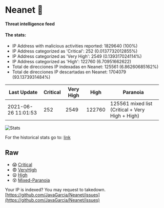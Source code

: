 # Neanet :hocho:
#### Threat intelligence feed
#### The stats:

- IP Address with malicious activities reported: 1829640 (100%)
- IP Address categorized as 'Critical':  252 (0.0137732012855%)
- IP Address categorized as 'Very High':  2549 (0.139317024114%)
- IP Address categorized as 'High':  122760 (6.70951662622)
- Total de direcciones IP indexadas en Neanet:  125561 (6.86260685162%)
- Total de direcciones IP descartadas en Neanet:  1704079 (93.1373931484%)

| Last Update | Critical | Very High | High | Paranoia |
| --- | --- | --- | --- | --- |
| 2021-06-26 11:01:53 | 252 | 2549 | 122760 | 125561 mixed list (Critical + Very High + High)|

![Stats](https://docs.google.com/spreadsheets/d/e/2PACX-1vSnaNMIXVabIpDJjufMlzH7poXnshF3mgd8Is1g9ytUEzVsP5my4Trn8f-xkoLLQ38xpL3HtmUexLo6/pubchart?oid=501124687&format=image)

For the historical stats go to: [link](/stats.csv)
## Raw
- :scream: [Critical](https://raw.githubusercontent.com/JavaGarcia/Neanet/master/blacklists/neanet_critical.txt)
- :fearful: [VeryHigh](https://raw.githubusercontent.com/JavaGarcia/Neanet/master/blacklists/neanet_veryHigh.txtt)
- :frowning: [High](https://raw.githubusercontent.com/JavaGarcia/Neanet/master/blacklists/neanet_high.txt)
- :dizzy_face: [Mixed-Paranoia](https://raw.githubusercontent.com/JavaGarcia/Neanet/master/blacklists/neanet_all.txt)


Your IP is indexed? You may request to takedown. [https://github.com/JavaGarcia/Neanet/issues](https://github.com/JavaGarcia/Neanet/issues)








































































































































































































































































































































































































































































































































































































































































































































































































































































































































































































































































































































































































































































































































































































































































































































































































































































































































































































































































































































































































































































































































































































































































































































































































































































































































































































































































































































































































































































































































































































































































































































































































































































































































































































































































































































































































































































































































































































































































































































































































































































































































































































































































































































































































































































































































































































































































































































































































































































































































































































































































































































































































































































































































































































































































































































































































































































































































































































































































































































































































































































































































































































































































































































































































































































































































































































































































































































































































































































































































































































































































































































































































































































































































































































































